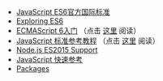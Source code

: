 
- [JavaScript ES6官方国际标准](http://www.ecma-international.org/ecma-262/6.0)
- [Exploring ES6](http://exploringjs.com/es6/)
- [ECMAScript 6入门](https://github.com/ruanyf/es6tutorial) （点击 [这里](http://es6.ruanyifeng.com) 阅读）
- [JavaScript 标准参考教程](https://github.com/ruanyf/jstutorial) （点击 [这里](http://javascript.ruanyifeng.com/) 阅读）
- [Node.js ES2015 Support](http://node.green/)
- [JavaScript 快速参考](./js-quick-reference.md)
- [Packages](./packages.md)
